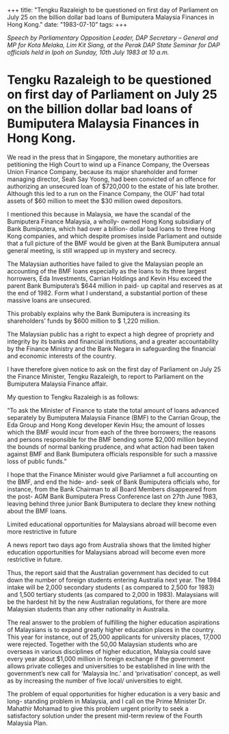 +++ 
title: "Tengku Razaleigh to be questioned on first day of Parliament on July 25 on the billion dollar bad loans of Bumiputera Malaysia Finances in Hong Kong."
date: "1983-07-10"
tags:
+++

_Speech by Parliamentary Opposition Leader, DAP Secretary – General and MP for Kota Melaka, Lim Kit Siang, at the Perak DAP State Seminar for DAP officials held in Ipoh on Sunday, 10th July 1983 at 10 a.m._

# Tengku Razaleigh to be questioned on first day of Parliament on July 25 on the billion dollar bad loans of Bumiputera Malaysia Finances in Hong Kong.

We read in the press that in Singapore, the monetary authorities are petitioning the High Court to wind up a Finance Company, the Overseas Union Finance Company, because its major shareholder and former managing director, Seah Say Yoong, had been convicted of an offence for authorizing an unsecured loan of $720,000 to the estate of his late brother. Although this led to a run on the Finance Company, the OUF’ had total assets of $60 million to meet the $30 million owed depositors.</u>

I mentioned this because in Malaysia, we have the scandal of the Bumiputera Finance Malaysia, a wholly- owned Hong Kong subsidiary of Bank Bumiputera, which had over a billion- dollar bad loans to three Hong Kong companies, and which despite promises inside Parliament and outside that a full picture of the BMF would be given at the Bank Bumiputera annual general meeting, is still wrapped up in mystery and secrecy.

The Malaysian authorities have failed to give the Malaysian people an accounting of the BMF loans especially as the loans to its three largest horrowers, Eda Investments, Carrian Holdings and Kevin Hsu exceed the parent Bank Bumiputera’s $644 million in paid- up capital and reserves as at the end of 1982. Form what I understand, a substantial portion of these massive loans are unsecured.

This probably explains why the Bank Bumiputera is increasing its shareholders’ funds by $600 million to $ 1,220 million.

The Malaysian public has a right to expect a high degree of propriety and integrity by its banks and financial institutions, and a greater accountability by the Finance Ministry and the Bank Negara in safeguarding the financial and economic interests of the country.

I have therefore given notice to ask on the first day of Parliament on July 25 the Finance Minister, Tengku Razaleigh, to report to Parliament on the Bumiputera Malaysia Finance affair.

My question to Tengku Razaleigh is as follows:

“To ask the Minister of Finance to state the total amount of loans advanced separately by Bumiputera Malaysia Finance (BMF) to the Carrian Group, the Eda Group and Hong Kong developer Kevin Hsu; the amount of losses which the BMF would incur from each of the three borrowers; the reasons and persons responsible for the BMF bending some $2,000 million beyond the bounds of normal banking prudence, and what action had been taken against BMF and Bank Bumiputera officials responsible for such a massive loss of public funds.” 

I hope that the Finance Minister would give Parliamnet a full accounting on the BMF, and end the hide- and- seek of Bank Bumiputera officials who, for instance, from the Bank Chairman to all Board Members disappeared from the post- AGM Bank Bumiputera Press Conference last on 27th June 1983, leaving behind three junior Bank Bumiputera to declare they knew nothing about the BMF loans.

Limited educational opportunities for Malaysians abroad will become even more restrictive in future

A news report two days ago from Australia shows that the limited higher education opportunities for Malaysians abroad will become even more restrictive in future.

Thus, the report said that the Australian government has decided to cut down the number of foreign students entering Australia next year. The 1984 intake will be 2,000 secondary students ( as compared to 2,500 for 1983) and 1,500 tertiary students (as compared to 2,000 in 1983). Malaysians will be the hardest hit by the new Australian regulations, for there are more Malaysian students than any other nationality in Australia.

The real answer to the problem of fulfilling the higher education aspirations of Malaysians is to expand greatly higher education places in the country. This year for instance, out of 25,000 applicants for university places, 17,000 were rejected. Together with the 50,00 Malaysian students who are overseas in various disciplines of higher education, Malaysia could save every year about $1,000 million in foreign exchange if the government allows private colleges and universities to be established in line with the government’s new call for ‘Malaysia Inc.’ and ‘privatisation’ concept, as well as by increasing the number of five local/ universities to eight.

The problem of equal opportunities for higher education is a very basic and long- standing problem in Malaysia, and I call on the Prime Minister Dr. Mahathir Mohamad to give this problem urgent priority to seek a satisfactory solution under the present mid-term review of the Fourth Malaysia Plan.
 
